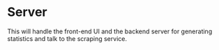 # Server

This will handle the front-end UI and the backend server for generating statistics and talk to the scraping service.
